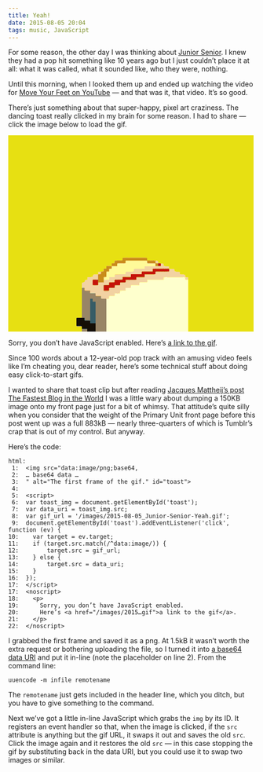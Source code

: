 ```yaml
---
title: Yeah!
date: 2015-08-05 20:04
tags: music, JavaScript
---
```


For some reason, the other day I was thinking about [Junior Senior][js]. I knew they had a pop hit something like 10 years ago but I just couldn’t place it at all: what it was called, what it sounded like, who they were, nothing.

Until this morning, when I looked them up and ended up watching the video for [Move Your Feet on YouTube][yt] — and that was it, that video. It’s so good.

There’s just something about that super-happy, pixel art craziness. The dancing toast really clicked in my brain for some reason. I had to share — click the image below to load the gif.

<img src="data:image/png;base64,
iVBORw0KGgoAAAANSUhEUgAAAfQAAAGQCAMAAABvbWL0AAAAGXRFWHRTb2Z0d2FyZQBBZG9iZSBJ
bWFnZVJlYWR5ccllPAAAACpQTFRF0olHyowamIVm+tpzx9Kpt1ARFA8GNlxm47JTxhQK8tKi/v/N
//qZ5+ASiNKPrwAABeBJREFUeNrs3Y12mjAAgNH4Q43o3v91B0grWipg0SZwPz1dz1a7M28TQ0QX
/ml1BXcBdEEXdEEXdEEXdEEXdEEXdEEXdEEXdEEXdOiCLuiCLuiCLuiCLuiCLuiCLuiCLuiCLujQ
BV3QBV3QBV3QBV3QBV3QBV3QBV3QBV3QoQu6oAu6oAu6oAu6oAu6oAu6oAu6oAu6oEMXdEEXdEEX
dEEXdEEXdEEXdEEXdEEXdEGH7i6ALuiCLuiCLuiCLuiCLuiCLuiCLuiCLuiCDl3QBV3QBV3QBV3Q
BV3QBV3QBV3QBV3QBR26oAu6oAu6oAu6oAu6oAu6oAu6oAu6oAs6dEEXdEEXdEEXdEEXdEEXdEEX
dEEXdEEXdOiCLuiCLuiCLuiCLuiCLuiCLuiCLuiCLujQ3QXQBV3QBV3QBV3QBV3QBV3QBV3QBV3Q
BV3QoQu6oAu6oAu6oAu6oAu6oAu6oAu6oAu6oEMXdEEXdEEXdEEXdEEXdEEXdEEXdEEXdEGHLuiC
LuiCLuiCLuiCLuiCLuiCLuiCLuiCDl3QBV3QBV3QBV3Q/7gYq2vT56+Pgr6Ef+lmatCzbwMdOnTo
PUXoua/ijPQVoMcYYrj2OXp3o4txU9+w+Tb1tVrQV78LPb/p/Dyhbzcu66AvGj30ou+g5/YYvpuA
HqEvA91IXyx6vc/aMHXWYc2iLE5B34fbNjFW6AvYo10ienc2nzKdjxv6xeF4PBbN+h56khP7edaa
b1kc67Ke6Rc+0qEb6bOhF9DXNNKDkZ7Q+O6c/XD9fF705luGsK1W8uWlPBdzYXnDO8zAW04sL3zo
s6CX0KFDhw79Fau4znFaiC9B35dl/Lp8ftJe63bQ/+i4PO5eNKjbA7VjcX+5XKsP5dfJF9DfjP6q
iTwcBypymumhz4N+hA4d+nvQ6ye8U5je01fPHL1eN7eDvDlb9dfk5xj6uqzjiiIUYfP9Wp+ecbM9
t4P+itqzlKef/DY0potRU3jem7P5ojez7uTn0wahjjOil9DnRW/uU+jQoS9/et/F+dFjMW6FPjLo
s63f6iVc5/VpP6C3X1leHv6nLdn63pqifKYkt2ZDbubtfRkGX8Wwe+tEPmwP/RcP5O1uySB6mRJ6
Wg/v0KFDh57edkwfeug97/Xbuvy+m4X5bdty0eohM+we9PrNJUYM7+LztIe2h4v1kZDV33iqGjpO
bL4ioeVcyGlO/wF93JxezD+bX8jHdU5ouEOHDh16xuj3/vHRGRAReopbcO05qZe1dXXd3J0CWyPf
Om8vX3m3cOs7Q+KnddvwTv5pSs0toE9duHdm6I56P1n8aVP98qejBvJp9qAP9mA7pXgWfcrsDT0t
9A30ZaLvoK8Nffdwt7x909bmcrPXGtq3hC16d1m3QxtsTy/ToL/oOG1wxIZfHYa/Qhl64ugn6Ekt
4aBDh74e9OI59AJ6xuixfaHZ3Yp92/sceWebdeQuK/QU0fvbPnlE/g5k6C9Cf/aB/AQdOvTs0Qvo
2aHvq55BH39C6xl6Ym3r4mT0kOTwhv5S9A10Ix26kQ59nSP9DD1t9G0Y9TqjOGXD1UhPHf3a4yE8
9JPx99jQn0D/3ctIT8kEfbaRDh16Yos36M9O7/trY6mh544+fdC37wVQfThBzx19m90DOXTo0KFD
nw/9fIa+IPRHm7PpbLhCnxW9eyCXxfCGPit6wtsw0N820qFDh75A9Li/3XWFvij0Q92jJf0p+UUc
9LnRt6csgg4dOnTo0KFDXyn64QE9dOjQoUOHDh06dOjQoUOHDh06dOjQoUOHDh06dOjQoUOHDh06
dOjQoUOHDh06dOjQoUOHDh06dOjQoUOHDh06dOjQoUNfEXqsLvWHCH0t6IeP2w7Ql4/+AR06dOjQ
oUNfJPpHBxr6WtB7/aFDhw4dOnTo0KFnhd4JOnTo0KFDhw4demro171W6KtB//f1vyVvoK8GfdxM
Dx06dOjQoUPPB704/LySh75Q9I4mdOjQoUOHDh069N7+CzAAEK0Kk5vmtLkAAAAASUVORK5CYII=
" alt="The first frame of the gif." id="toast">

<script>
var toast_img = document.getElementById('toast');
var data_uri = toast_img.src;
var gif_url = '/images/2015-08-05_Junior-Senior-Yeah.gif';
document.getElementById('toast').addEventListener('click', function (ev) {
  var target = ev.target;
  if (target.src.match(/^data:image/)) {
      target.src = gif_url;
  } else {
      target.src = data_uri;
  }
});
</script>
<noscript>
  <p>Sorry, you don’t have JavaScript enabled. Here’s <a href="/images/2015-08-05_Junior-Senior-Yeah.gif">a link to the gif</a>.</p>
</noscript>

Since 100 words about a 12-year-old pop track with an amusing video feels like I’m cheating you, dear reader, here’s some technical stuff about doing easy click-to-start gifs.

I wanted to share that toast clip but after reading [Jacques Mattheij’s post The Fastest Blog in the World][fastest] I was a little wary about dumping a 150KB image onto my front page just for a bit of whimsy. That attitude’s quite silly when you consider that the weight of the Primary Unit front page before this post went up was a full 883kB — nearly three-quarters of which is Tumblr’s crap that is out of my control. But anyway.

Here’s the code:

    html:
     1:  <img src="data:image/png;base64,
     2:  … base64 data …
     3:  " alt="The first frame of the gif." id="toast">
     4:  
     5:  <script>
     6:  var toast_img = document.getElementById('toast');
     7:  var data_uri = toast_img.src;
     8:  var gif_url = '/images/2015-08-05_Junior-Senior-Yeah.gif';
     9:  document.getElementById('toast').addEventListener('click', function (ev) {
    10:    var target = ev.target;
    11:    if (target.src.match(/^data:image/)) {
    12:        target.src = gif_url;
    13:    } else {
    14:        target.src = data_uri;
    15:    }
    16:  });
    17:  </script>
    17:  <noscript>
    18:    <p>
    19:      Sorry, you don’t have JavaScript enabled.
    20:      Here’s <a href="/images/2015…gif">a link to the gif</a>.
    21:    </p>
    22:  </noscript>

I grabbed the first frame and saved it as a png. At 1.5kB it wasn’t worth the extra request or bothering uploading the file, so I turned it into [a base64 data URI][mdn] and put it in-line (note the placeholder on line 2). From the command line:

    uuencode -m infile remotename

The `remotename` just gets included in the header line, which you ditch, but you have to give something to the command.

Next we’ve got a little in-line JavaScript which grabs the `img` by its ID. It registers an event handler so that, when the image is clicked, if the `src` attribute is anything but the gif URL, it swaps it out and saves the old `src`. Click the image again and it restores the old `src` — in this case stopping the gif by substituting back in the data URI, but you could use it to swap two images or similar.

[js]: https://en.wikipedia.org/wiki/Junior_Senior
[yt]: https://www.youtube.com/watch?v=SPlQpGeTbIE
[fastest]: http://jacquesmattheij.com/the-fastest-blog-in-the-world
[mdn]: https://developer.mozilla.org/en-US/docs/Web/HTTP/data_URIs

